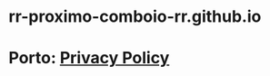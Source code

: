 # rr-proximo-comboio-rr.github.io

# Porto: [Privacy Policy](https://github.com/rr-proximo-comboio-rr/policies/blob/main/proximocomboiolisboa-privacy.md)
